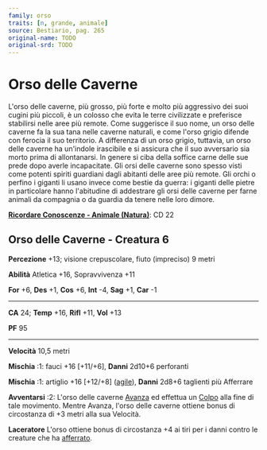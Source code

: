 ```yaml
---
family: orso
traits: [n, grande, animale]
source: Bestiario, pag. 265
original-name: TODO
original-srd: TODO
---
```


# Orso delle Caverne

L'orso delle caverne, più grosso, più forte e molto più aggressivo dei suoi
cugini più piccoli, è un colosso che evita le terre civilizzate e preferisce
stabilirsi nelle aree più remote. Come suggerisce il suo nome, un orso delle
caverne fa la sua tana nelle caverne naturali, e come l'orso grigio difende con
ferocia il suo territorio. A differenza di un orso grigio, tuttavia, un orso
delle caverne ha un'indole irascibile e si assicura che il suo avversario sia
morto prima di allontanarsi. In genere si ciba della soffice carne delle sue
prede dopo averle incapacitate. Gli orsi delle caverne sono spesso visti come
potenti spiriti guardiani dagli abitanti delle aree più remote. Gli orchi o
perfino i giganti li usano invece come bestie da guerra: i giganti delle pietre
in particolare hanno l'abitudine di addestrare gli orsi delle caverne per farne
animali da compagnia o da guardia da tenere nelle loro dimore.

**[Ricordare Conoscenze - Animale (Natura)](/azioni/abilita/ricordare-conoscenze)**:
CD 22

## Orso delle Caverne - Creatura 6

**Percezione** +13; visione crepuscolare, fiuto (impreciso) 9 metri

**Abilità** Atletica +16, Sopravvivenza +11

**For** +6, **Des** +1, **Cos** +6, **Int** -4, **Sag** +1, **Car** -1

---

**CA** 24; **Temp** +16, **Rifl** +11, **Vol** +13

**PF** 95

---

**Velocità** 10,5 metri

**Mischia** :1: fauci +16 \[+11/+6], **Danni** 2d10+6 perforanti

**Mischia** :1: artiglio +16 \[+12/+8] ([agile](/tratti/agile)), **Danni** 2d8+6
taglienti più Afferrare

**Avventarsi** :2: L'orso delle caverne [Avanza](/azioni/base/avanzare) ed
effettua un [Colpo](/azioni/base/colpire) alla fine di tale movimento. Mentre
Avanza, l'orso delle caverne ottiene bonus di circostanza di +3 metri alla sua
Velocità.

**Laceratore** L'orso ottiene bonus di circostanza +4 ai tiri per i danni contro
le creature che ha [afferrato](/condizioni/afferrato).
